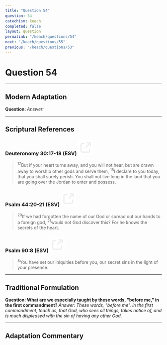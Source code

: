 ```yaml
---
title: "Question 54"
question: 54
catechism: keach
completed: false
layout: question
permalink: "/keach/questions/54"
next: "/keach/questions/55"
previous: "/keach/questions/53"
---
```

# Question 54
---
## Modern Adaptation
<strong>
    Question:
</strong>

<em>
    Answer:
</em>

---
## Scriptural References
### Deuteronomy 30:17-18 (ESV) <a href="https://biblegateway.com/passage/?search=Deuteronomy+30%3A17-18&version=ESV"><img src="/assets/svg/link.svg"/></a>
> <sup>17</sup>But if your heart turns away, and you will not hear, but are drawn away to worship other gods and serve them,
> <sup>18</sup>I declare to you today, that you shall surely perish. You shall not live long in the land that you are going over the Jordan to enter and possess.

### Psalm 44:20-21 (ESV) <a href="https://biblegateway.com/passage/?search=Psalm+44%3A20-21&version=ESV"><img src="/assets/svg/link.svg"/></a>
> <sup>20</sup>If we had forgotten the name of our God or spread out our hands to a foreign god,
> <sup>21</sup>would not God discover this? For he knows the secrets of the heart.

### Psalm 90:8 (ESV) <a href="https://biblegateway.com/passage/?search=Psalm+90%3A8&version=ESV"><img src="/assets/svg/link.svg"/></a>
> <sup>8</sup>You have set our iniquities before you, our secret sins in the light of your presence.

---
## Traditional Formulation
<strong>
    Question: What are we especially taught by these words, "before me," in the first commandment?
</strong>

<em>
    Answer: These words, "before me", in the first commandment, teach us, that God, who sees all things, takes notice of, and is much displeased with the sin of having any other God.
</em>

---
## Adaptation Commentary
